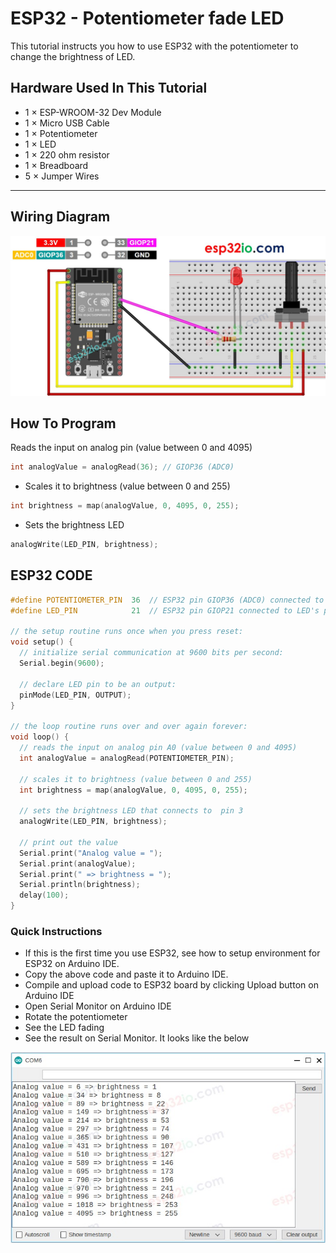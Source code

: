# ESP32 - Potentiometer fade LED

This tutorial instructs you how to use ESP32 with the potentiometer to change the brightness of LED.

## Hardware Used In This Tutorial

  * 1 × ESP-WROOM-32 Dev Module	
  * 1 × Micro USB Cable	
  * 1 × Potentiometer	
  * 1 × LED	
  * 1 × 220 ohm resistor	
  * 1 × Breadboard	
  * 5 × Jumper Wires

---

## Wiring Diagram

![](figs/fig_2_1.jpg)

## How To Program

  Reads the input on analog pin (value between 0 and 4095)

```c++
int analogValue = analogRead(36); // GIOP36 (ADC0)
```

  * Scales it to brightness (value between 0 and 255)

```c++
int brightness = map(analogValue, 0, 4095, 0, 255);
```

  * Sets the brightness LED

```c++
analogWrite(LED_PIN, brightness);
```

## ESP32 CODE

```c++
#define POTENTIOMETER_PIN  36  // ESP32 pin GIOP36 (ADC0) connected to Potentiometer pin
#define LED_PIN            21  // ESP32 pin GIOP21 connected to LED's pin

// the setup routine runs once when you press reset:
void setup() {
  // initialize serial communication at 9600 bits per second:
  Serial.begin(9600);

  // declare LED pin to be an output:
  pinMode(LED_PIN, OUTPUT);
}

// the loop routine runs over and over again forever:
void loop() {
  // reads the input on analog pin A0 (value between 0 and 4095)
  int analogValue = analogRead(POTENTIOMETER_PIN);

  // scales it to brightness (value between 0 and 255)
  int brightness = map(analogValue, 0, 4095, 0, 255);

  // sets the brightness LED that connects to  pin 3
  analogWrite(LED_PIN, brightness);

  // print out the value
  Serial.print("Analog value = ");
  Serial.print(analogValue);
  Serial.print(" => brightness = ");
  Serial.println(brightness);
  delay(100);
}
```

### Quick Instructions

  * If this is the first time you use ESP32, see how to setup environment for ESP32 on Arduino IDE.
  * Copy the above code and paste it to Arduino IDE.
  * Compile and upload code to ESP32 board by clicking Upload button on Arduino IDE
  * Open Serial Monitor on Arduino IDE
  * Rotate the potentiometer
  * See the LED fading
  * See the result on Serial Monitor. It looks like the below

![](figs/fig_2_2.jpg)



